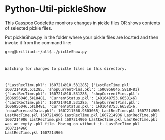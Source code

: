 # Python-Util-pickleShow
This Casspop Codelette monitors changes in pickle files OR shows contents of selected pickle files.

Put pickleShow.py in the folder where your pickle files are located and then invoke it from the command line:

<code>greg@brilliant:~/all$ ./pickleShow.py

Watching for changes to pickle files in this directory.

{'LastRecTime.pkl': 1607214910.531285}
{'LastRecTime.pkl': 1607214910.531285, 'shopCurrentPins.pkl': 1606956046.5818481}
{'LastRecTime.pkl': 1607214910.531285, 'shopCurrentPins.pkl': 1606956046.5818481, 'CurrentStatus.pkl': 1601648753.6658146}
{'LastRecTime.pkl': 1607214910.531285, 'shopCurrentPins.pkl': 1606956046.5818481, 'CurrentStatus.pkl': 1601648753.6658146, 'noaaForecastData.pkl': 1607211568.9503055}
LastRecTime.pkl
1607214906
LastRecTime.pkl
1607214906
LastRecTime.pkl
1607214906
LastRecTime.pkl
1607214906
LastRecTime.pkl
1607214906
LastRecTime.pkl
LastRecTime.pkl was an empty .pkl file.  Moving on without it.
LastRecTime.pkl
1607214966
LastRecTime.pkl
1607214966</code>

